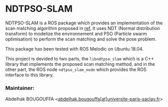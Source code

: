 NDTPSO-SLAM
===========

NDTPSO-SLAM is a ROS package which provides an implementation of the scan matching algorithm proposed in [ref](#),
It uses NDT (Normal distribution transform) to modelize the environnement and PSO (Particle swarm
optimisation) to perform the scan matching and solve the pose problem.

This package has been tested with ROS Melodic on Ubuntu 18.04.

This project is devided to two parts, the `libndtpso_slam` which is a C++ library that implements the
proposed scan matching method, and in the other part, the ROS node `ndtpso_slam_node` which provides the ROS interface to this
library.

### Maintainer:
Abdelhak BOUGOUFFA <[abdelhak.bougouffa[at]universite-paris-saclay.fr](mailto:abdelhak.bougouffa@universite-paris-saclay.fr)>

